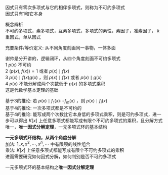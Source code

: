 因式只有零次多项式与它的相伴多项式，则称为不可约多项式  
因式只有1和它本身  
  
概念辨析  
不可约多项式，素多项式，互素多项式，多项式的素性，素因子，准素因子， $k$ 重因式，单从因式  
  
充要条件/等价定义: 从不同角度刻画同一事物，一体多面  
  
谢帅是分开讲的，逻辑闭环，从四个角度刻画不可约多项式  
$1\ p(x)$ 不可约  
$2\ (p(x),f(x))=1$ 或者 $p(x)\mid f(x)$  
$3\ p(x)\mid f(x)g(x)$ ，则 $p(x)\mid f(x)$ 或者 $p(x)\mid g(x)$  
$4\ p(x)$ 不能分解成两个次数低于 $p(x)$ 的多项式乘积  
这是代数学基本定理的基础  
  
基于3的推论: 若 $p(x)\mid f_1(x)\cdots f_m(x)$ ，则 $p(x)\mid f_i(x)$  
基于4的推论: 一次多项式都是不可约的  
基于4的推论: 能写成两个次数比它本身低的多项式乘积，则是可约多项式，进一步可以得出 $K[x]$ 上任意多项式都能写成有限个不可约多项式的乘积，且分解方式唯一，**唯一因式分解定理**，一元多项式环的基本结构  
  
**一元多项式环结构，从两个角度分解**  
加法:  $1,x,x^2,\cdots,x^n,\cdots$ 中有限项的线性组合  
乘法:  $K[x]$ 上任意多项式都能写成有限个不可约多项式的乘积  
进而需要研究如何因式分解，如何判别是否不可约多项式  
  
一元多项式环的基本结构之**唯一因式分解定理**  
